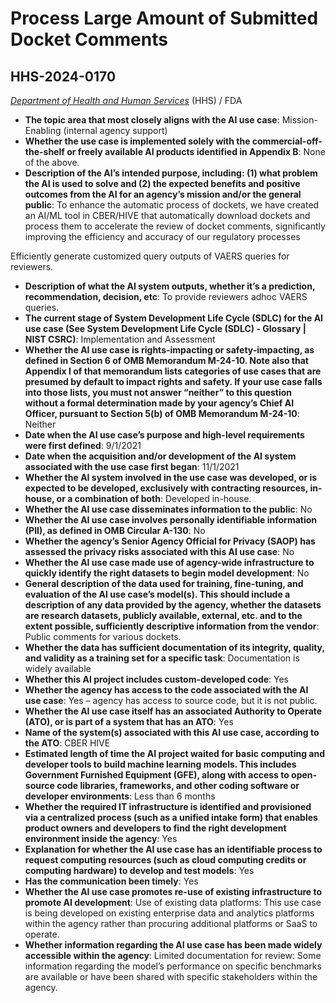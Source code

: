 # Process Large Amount of Submitted Docket Comments
## HHS-2024-0170
_[Department of Health and Human Services](<../3_agency/Department of Health and Human Services.md>)_ (HHS) / FDA


+ **The topic area that most closely aligns with the AI use case**: Mission-Enabling (internal agency support)
+ **Whether the use case is implemented solely with the commercial-off-the-shelf or freely available AI products identified in Appendix B**: None of the above.
+ **Description of the AI’s intended purpose, including: (1) what problem the AI is used to solve and (2) the expected benefits and positive outcomes from the AI for an agency’s mission and/or the general public**: To enhance the automatic process of dockets, we have created an AI/ML tool in CBER/HIVE that automatically download dockets and process them to accelerate the review of docket comments, significantly improving the efficiency and accuracy of our regulatory processes

Efficiently generate customized query outputs of VAERS queries for reviewers.
+ **Description of what the AI system outputs, whether it’s a prediction, recommendation, decision, etc**: To provide reviewers adhoc VAERS queries.
+ **The current stage of System Development Life Cycle (SDLC) for the AI use case (See System Development Life Cycle (SDLC) - Glossary | NIST CSRC)**: Implementation and Assessment
+ **Whether the AI use case is rights-impacting or safety-impacting, as defined in Section 6 of OMB Memorandum M-24-10. Note also that Appendix I of that memorandum lists categories of use cases that are presumed by default to impact rights and safety. If your use case falls into those lists, you must not answer “neither” to this question without a formal determination made by your agency’s Chief AI Officer, pursuant to Section 5(b) of OMB Memorandum M-24-10**: Neither
+ **Date when the AI use case’s purpose and high-level requirements were first defined**: 9/1/2021
+ **Date when the acquisition and/or development of the AI system associated with the use case first began**: 11/1/2021
+ **Whether the AI system involved in the use case was developed, or is expected to be developed, exclusively with contracting resources, in-house, or a combination of both**: Developed in-house.
+ **Whether the AI use case disseminates information to the public**: No
+ **Whether the AI use case involves personally identifiable information (PII), as defined in OMB Circular A-130**: No
+ **Whether the agency’s Senior Agency Official for Privacy (SAOP) has assessed the privacy risks associated with this AI use case**: No
+ **Whether the AI use case made use of agency-wide infrastructure to quickly identify the right datasets to begin model development**: No
+ **General description of the data used for training, fine-tuning, and evaluation of the AI use case’s model(s). This should include a description of any data provided by the agency, whether the datasets are research datasets, publicly available, external, etc. and to the extent possible, sufficiently descriptive information from the vendor**: Public comments for various dockets.
+ **Whether the data has sufficient documentation of its integrity, quality, and validity as a training set for a specific task**: Documentation is widely available
+ **Whether this AI project includes custom-developed code**: Yes
+ **Whether the agency has access to the code associated with the AI use case**: Yes – agency has access to source code, but it is not public.
+ **Whether the AI use case itself has an associated Authority to Operate (ATO), or is part of a system that has an ATO**: Yes
+ **Name of the system(s) associated with this AI use case, according to the ATO**: CBER HIVE
+ **Estimated length of time the AI project waited for basic computing and developer tools to build machine learning models. This includes Government Furnished Equipment (GFE), along with access to open-source code libraries, frameworks, and other coding software or developer environments**: Less than 6 months
+ **Whether the required IT infrastructure is identified and provisioned via a centralized process (such as a unified intake form) that enables product owners and developers to find the right development environment inside the agency**: Yes
+ **Explanation for whether the AI use case has an identifiable process to request computing resources (such as cloud computing credits or computing hardware) to develop and test models**: Yes
+ **Has the communication been timely**: Yes
+ **Whether the AI use case promotes re-use of existing infrastructure to promote AI development**: Use of existing data platforms: This use case is being developed on existing enterprise data and analytics platforms within the agency rather than procuring additional platforms or SaaS to operate.
+ **Whether information regarding the AI use case has been made widely accessible within the agency**: Limited documentation for review: Some information regarding the model’s performance on specific benchmarks are available or have been shared with specific stakeholders within the agency.